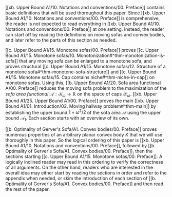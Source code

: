[[xb. Upper Bound A1/10. Notations and conventions/00. Preface]] contains basic definitions that will be used thoroughout this paper. Since [[xb. Upper Bound A1/10. Notations and conventions/00. Preface]] is comprehensive, the reader is not expected to read everything in [[xb. Upper Bound A1/10. Notations and conventions/00. Preface]] at one setting. Instead, the reader can start off by reading the definitions on moving sofas and convex bodies, and later refer to the parts of this section as needed.

[[c. Upper Bound A1/15. Monotone sofas/00. Preface]] proves [[c. Upper Bound A1/15. Monotone sofas/10. Monotonization#^thm-monotonization-is-sofa]] that any moving sofa can be enlarged to a monotone sofa, and proves structural [[c. Upper Bound A1/15. Monotone sofas/12. Structure of a monotone sofa#^thm-monotone-sofa-structure]] and [[c. Upper Bound A1/15. Monotone sofas/15. Cap contains niche#^thm-niche-in-cap]] on monotone sofas. Using this, [[b. Upper Bound A1/20. Sofa area functional A/00. Preface]] reduces the moving sofa problem to the maximization of the _sofa area functional_ $\mathcal{A} : \mathcal{K}_\omega \to \mathbb{R}$ on the space of caps $\mathcal{K}_\omega$. [[xb. Upper Bound A1/25. Upper Bound A1/00. Preface]] proves the main [[xb. Upper Bound A1/01. Introduction/02. Moving hallway problem#^thm-main]] by establishing the upper bound $1 + \omega^2/2$ of the sofa area $\mathcal{A}$ using the upper bound $\mathcal{A}_1$. Each section starts with an overview of its own.

[[b. Optimality of Gerver's Sofa/A1. Convex bodies/00. Preface]] proves numerous properties of an arbitrary planar convex body $K$ that we will use thoroughly in this paper. So the logical ordering of this paper is [[xb. Upper Bound A1/10. Notations and conventions/00. Preface]], followed by [[b. Optimality of Gerver's Sofa/A1. Convex bodies/00. Preface]], then the sections starting [[c. Upper Bound A1/15. Monotone sofas/00. Preface]]. A logically inclined reader may read in this ordering to verify the correctness of all arguments. On the other hand, readers who are interested in the overall idea may either start by reading the sections in order and refer to the appendix when needed, or skim the introduction of each section of [[b. Optimality of Gerver's Sofa/A1. Convex bodies/00. Preface]] and then read the rest of the paper.